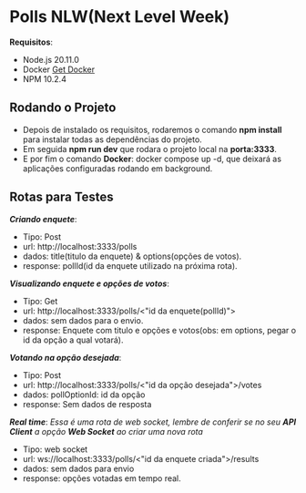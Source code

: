 # Polls NLW(Next Level Week)

**Requisitos**:
- Node.js 20.11.0
- Docker [Get Docker](https://docs.docker.com/get-docker/)
- NPM 10.2.4


## Rodando o Projeto
- Depois de instalado os requisitos, rodaremos o comando **npm install** para instalar todas as dependências do projeto.
- Em seguida **npm run dev** que rodara o projeto local na **porta:3333**.
- E por fim o comando **Docker**: docker compose up -d, que deixará as aplicações configuradas rodando em background.

## Rotas para Testes

**_Criando enquete_**: 

- Tipo: Post
- url: http://localhost:3333/polls
- dados: title(titulo da enquete) & options(opções de votos).
- response: pollId(id da enquete utilizado na próxima rota).

**_Visualizando enquete e opções de votos_**:
- Tipo: Get
- url: http://localhost:3333/polls/<"id da enquete(pollId)">
- dados: sem dados para o envio.
- response: Enquete com titulo e opções e votos(obs: em options, pegar o id da opção a qual votará).

**_Votando na opção desejada_**:
- Tipo: Post
- url: http://localhost:3333/polls/<"id da opção desejada">/votes
- dados: pollOptionId: id da opção
- response: Sem dados de resposta

**_Real time_**:
*Essa é uma rota de web socket, lembre de conferir se no seu **API Client** a opção **Web Socket** ao criar uma nova rota*
- Tipo: web socket
- url: ws://localhost:3333/polls/<"id da enquete criada">/results
- dados: sem dados para envio
- response: opções votadas em tempo real.
